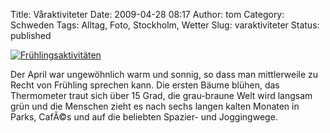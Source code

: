 Title: Våraktiviteter
Date: 2009-04-28 08:17
Author: tom
Category: Schweden
Tags: Alltag, Foto, Stockholm, Wetter
Slug: varaktiviteter
Status: published

[![Frühlingsaktivitäten](http://www.fiket.de/pic/joggarpromenad_s.jpg "Frühlingsaktivitäten")](http://www.fiket.de/pic/joggarpromenad_l.jpg)

Der April war ungewöhnlich warm und sonnig, so dass man mittlerweile zu
Recht von Frühling sprechen kann. Die ersten Bäume blühen, das
Thermometer traut sich über 15 Grad, die grau-braune Welt wird langsam
grün und die Menschen zieht es nach sechs langen kalten Monaten in
Parks, CafÃ©s und auf die beliebten Spazier- und Joggingwege.

